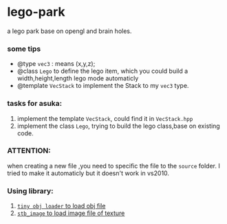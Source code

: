 # lego-park
a lego park base on opengl and brain holes.


### some tips

- @type `vec3` : means (x,y,z);
- @class `Lego` to define the lego item, which you could build a width,height,length lego mode automaticly
- @template `VecStack` to implement the Stack to my `vec3` type.



### tasks for asuka:

1. implement the template `VecStack`, could find it in `VecStack.hpp`
2. implement the class `Lego`, trying to build the lego class,base on existing code.


### ATTENTION:

when creating a new file ,you need to specific the file to the `source` folder. I tried to make it automaticly but  it doesn't work in vs2010.


### Using library:

1. [`tiny obj loader` to load obj file](https://github.com/syoyo/tinyobjloader)
2. [`stb_image` to load image file of texture](https://github.com/nothings/stb)